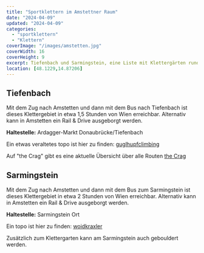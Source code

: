 ```yaml
---
title: "Sportklettern im Amstettner Raum"
date: "2024-04-09"
updated: "2024-04-09"
categories:
  - "sportklettern"
  - "Klettern"
coverImage: "/images/amstetten.jpg"
coverWidth: 16
coverHeight: 9
excerpt: Tiefenbach und Sarmingstein, eine Liste mit Klettergärten rund um Amstetten
location: [48.1229,14.87206]
---
```


## Tiefenbach

Mit dem Zug nach Amstetten und dann mit dem Bus nach Tiefenbach ist dieses Klettergebiet in etwa 1,5 Stunden von Wien erreichbar. Alternativ kann in Amstetten ein Rail & Drive ausgeborgt werden.<br>

**Haltestelle:** Ardagger-Markt Donaubrücke/Tiefenbach

Ein etwas veraltetes topo ist hier zu finden: [guglhupfclimbing](https://guglhupfclimbing.at/download/m4f/tiefenbach.pdf)

Auf "the Crag" gibt es eine aktuelle Übersicht über alle Routen [the Crag](https://www.thecrag.com/de/klettern/austria/wien-vienna-area/area/346959531)



## Sarmingstein
Mit dem Zug nach Amstetten und dann mit dem Bus zum Sarmingstein ist dieses Klettergebiet in etwa 2 Stunden von Wien erreichbar. Alternativ kann in Amstetten ein Rail & Drive ausgeborgt werden.<br>

**Haltestelle:** Sarmingstein Ort

Ein topo ist hier zu finden: [woidkraxler](https://woidkraxler.at/wp-content/uploads/2022/07/Gloxwald-Sarmingstein-2022.pdf)

Zusätzlich zum Klettergarten kann am Sarmingstein auch gebouldert werden.
